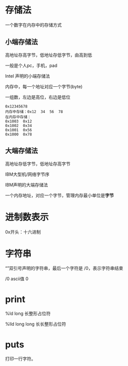 # 存储法

一个数字在内存中的存储方式

## 小端存储法

高地址存高字节，低地址存低字节，由高到低

一般是个人pc，手机，pad

Intel  声明的小端存储法

内存中，每一个地址对应一个字节(byte)

一组数，左边是高位，右边是低位

```
0x12345678
内存中存储：0x12	34	56	78
在内存中存储：
0x1003	0x12
0x1002	0x34
0x1001	0x56
0x1000	0x78
```

## 大端存储法

高地址存低字节，低地址存高字节

IBM大型机/网络字节序

IBM声明的大端存储法



一个内存地址，对应一个字节，管理内存最小单位是**字节**

# 进制数表示

0x开头：十六进制



# 字符串

“”双引号声明的字符串，最后一个字符是 /0，表示字符串结束

/0  ascii值  0

# print

%ld		long   长整形占位符

%lld		long	long 长长整形占位符



# puts

打印一行字符。









